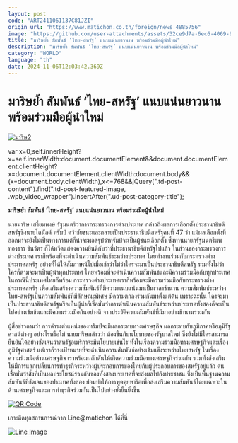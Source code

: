 ```yaml
---
layout: post
code: "ART2411061137C81JZI"
origin_url: "https://www.matichon.co.th/foreign/news_4885756"
image: "https://github.com/user-attachments/assets/32ce9d7a-6ec6-4069-9a3d-ac6ec722f29f"
title: "มาริษย้ำ สัมพันธ์ ‘ไทย-สหรัฐ’ แนบแน่นยาวนาน พร้อมร่วมมือผู้นำใหม่"
description: "มาริษย้ำ สัมพันธ์ ‘ไทย-สหรัฐ’ แนบแน่นยาวนาน พร้อมร่วมมือผู้นำใหม่"
category: "WORLD"
language: "th"
date: 2024-11-06T12:03:42.369Z
---
```


# มาริษย้ำ สัมพันธ์ ‘ไทย-สหรัฐ’ แนบแน่นยาวนาน พร้อมร่วมมือผู้นำใหม่

[![](https://www.matichon.co.th/wp-content/uploads/2024/11/มาริษ2-1-728x546.jpg "มาริษ2")](https://www.matichon.co.th/wp-content/uploads/2024/11/มาริษ2-1.jpg)

var x=0;self.innerHeight?x=self.innerWidth:document.documentElement&&document.documentElement.clientHeight?x=document.documentElement.clientWidth:document.body&&(x=document.body.clientWidth),x<=768&&jQuery(".td-post-content").find(".td-post-featured-image, .wpb\_video\_wrapper").insertAfter(".ud-post-category-title");

**มาริษย้ำ สัมพันธ์ ‘ไทย-สหรัฐ’ แนบแน่นยาวนาน พร้อมร่วมมือผู้นำใหม่**

นายมาริษ เสงี่ยมพงษ์ รัฐมนตรีว่าการกระทรวงการต่างประเทศ กล่าวถึงผลการเลือกตั้งประธานาธิบดีสหรัฐซึ่งนายโดนัลด์ ทรัมป์ คว้าชัยชนะและกลายเป็นประธานาธิบดีสหรัฐคนที่ 47 ว่า แม้ผลเลือกตั้งที่ออกมาจะยังไม่เป็นทางการแต่ก็น่าจะพอสรุปว่าทรัมป์จะเป็นผู้ชนะเลือกตั้ง ซึ่งท่านนายกรัฐมนตรีแพทองธาร ชินวัตร ก็ได้ทวีตแสดงความยินดีกับว่าที่ประธานาธิบดีสหรัฐไปแล้ว ในส่วนของกระทรวงการต่างประเทศ เราก็พร้อมที่จะดำเนินความสัมพันธ์ระหว่างประเทศ โดยทำงานร่วมกับกระทรวงต่างประเทศสหรัฐ อย่างที่ได้ให้สัมภาษณ์ไปเมื่อเช้าว่าไม่ว่าใครจะมาเป็นประธานาธิบดีสหรัฐ รวมทั้งไม่ว่าใครก็ตามจะมาเป็นผู้นำทุกประเทศ ไทยพร้อมที่จะดำเนินความสัมพันธ์และมีความร่วมมือกับทุกประเทศ ในกรณีนี้ประเทศไทยก็พร้อม กระทรวงต่างประเทศเราก็พร้อมจะมีความร่วมมือกับกระทรวงต่างประเทศสหรัฐ เพื่อเสริมสร้างความสัมพันธ์ที่มีความแนบแน่นมาเป็นเวลาช้านาน ความสัมพันธ์ระหว่างไทย-สหรัฐเป็นความสัมพันธ์ที่มีลักษณะพิเศษ มีความตกลงร่วมกันมาตั้งแต่ต้น เพราะฉะนั้น ใครจะมาเป็นประธานาธิบดีสหรัฐหรือเป็นผู้นำก็เชื่อมั่นว่าการดำเนินความสัมพันธ์ระหว่างประเทศทั้งสองก็จะเป็นไปอย่างเข้มข้นและมีความร่วมมือกันอย่างดี จากประวัติความสัมพันธ์ที่มีมาอย่างช้านานร่วมกัน

ผู้สื่อข่าวถามว่า การดำรงตำแหน่งของทรัมป์จะมีผลกระทบทางเศรษฐกิจ ผลกระทบกับภูมิภาคหรือภูมิรัฐศาสน์ต่างๆ อย่างไรหรือไม่ นายมาริษกล่าวว่า ต้องขึ้นกับนโยบายของรัฐบาลใหม่ ซึ่งยังไม่มีใครสามารถยืนยันได้อย่างชัดเจนว่าสหรัฐอเมริกาจะมีนโยบายเช่นไร ทั้งในเรื่องความร่วมมือทางเศรษฐกิจและเรื่องภูมิรัฐศาสตร์ แต่เราก็วางเป้าหมายที่จะดำเนินความสัมพันธ์อย่างเข้มแข็งระหว่างไทยสหรัฐ ในเรื่องความร่วมมือด้านเศรษฐกิจ เราพร้อมผลักดันให้เกิดความร่วมมือทางเศรษฐกิจร่วมกัน รวมทั้งส่งเสริมให้มีการแลกเปลี่ยนการทำธุรกิจระหว่างผู้ประกอบการของไทยกับผู้ประกอบการของสหรัฐอยู่แล้ว ตนเชื่อมั่นว่าสิ่งที่เป็นผลประโยชน์ร่วมกันของทั้งสองประเทศที่จะส่งผลไปถึงประชาชน ซึ่งเป็นพื้นฐานความสัมพันธ์ที่ชัดเจนของประเทศทั้งสอง ย่อมทำให้การพูดคุยหารือเพื่อส่งเสริมความสัมพันธ์โดยแฉพาะในด้านเศรษฐกิจและการทำธุรกิจร่วมกันเป็นไปอย่างยั่งยืนยิ่งขึ้น

[![QR Code](https://www.matichon.co.th/wp-content/uploads/2023/07/wob1371z.jpg)](https://lin.ee/ht0nDxX)

เกาะติดทุกสถานการณ์จาก Line@matichon ได้ที่นี่

[![Line Image](https://www.matichon.co.th/wp-content/uploads/2023/07/th.png)](https://lin.ee/ht0nDxX)